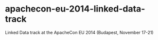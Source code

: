 apachecon-eu-2014-linked-data-track
===================================

Linked Data track at the ApacheCon EU 2014 (Budapest, November 17-21)
